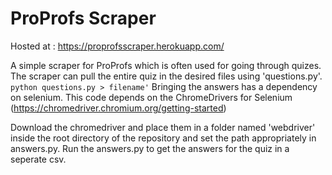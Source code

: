 # ProProfs Scraper

Hosted at : https://proprofsscraper.herokuapp.com/

A simple scraper for ProProfs which is often used for going through quizes. 
The scraper can pull the entire quiz in the desired files using 'questions.py'.
``` python questions.py > filename'```
Bringing the answers has a dependency on selenium. This code depends on the ChromeDrivers for Selenium (https://chromedriver.chromium.org/getting-started) 

Download the chromedriver and place them in a folder named 'webdriver' inside the root directory of the repository and set the path appropriately in answers.py. Run the answers.py to get the answers for the quiz in a seperate csv. 



